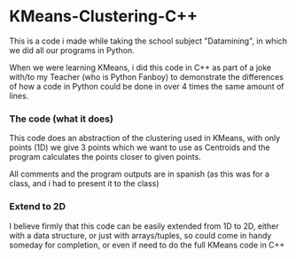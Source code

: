 # KMeans-Clustering-C++

This is a code i made while taking the school subject "Datamining", in which we did all our programs in Python.

When we were learning KMeans, i did this code in C++ as part of a joke with/to my Teacher (who is Python Fanboy) to demonstrate the differences of how a code in Python could be done in over 4 times the same amount of lines.

### The code (what it does)

This code does an abstraction of the clustering used in KMeans, with only points (1D) we give 3 points which we want to use as Centroids and the program calculates the points closer to given points.

All comments and the program outputs are in spanish (as this was for a class, and i had to present it to the class)

### Extend to 2D

I believe firmly that this code can be easily extended from 1D to 2D, either with a data structure, or just with arrays/tuples, so could come in handy someday for completion, or even if need to do the full KMeans code in C++
